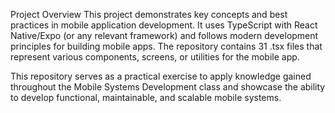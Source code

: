 Project Overview
This project demonstrates key concepts and best practices in mobile application development. 
It uses TypeScript with React Native/Expo (or any relevant framework) and follows modern development principles for building mobile apps. 
The repository contains 31 .tsx files that represent various components, screens, or utilities for the mobile app.

This repository serves as a practical exercise to apply knowledge gained throughout the Mobile Systems Development class and showcase the ability to develop functional, maintainable, and scalable mobile systems.
